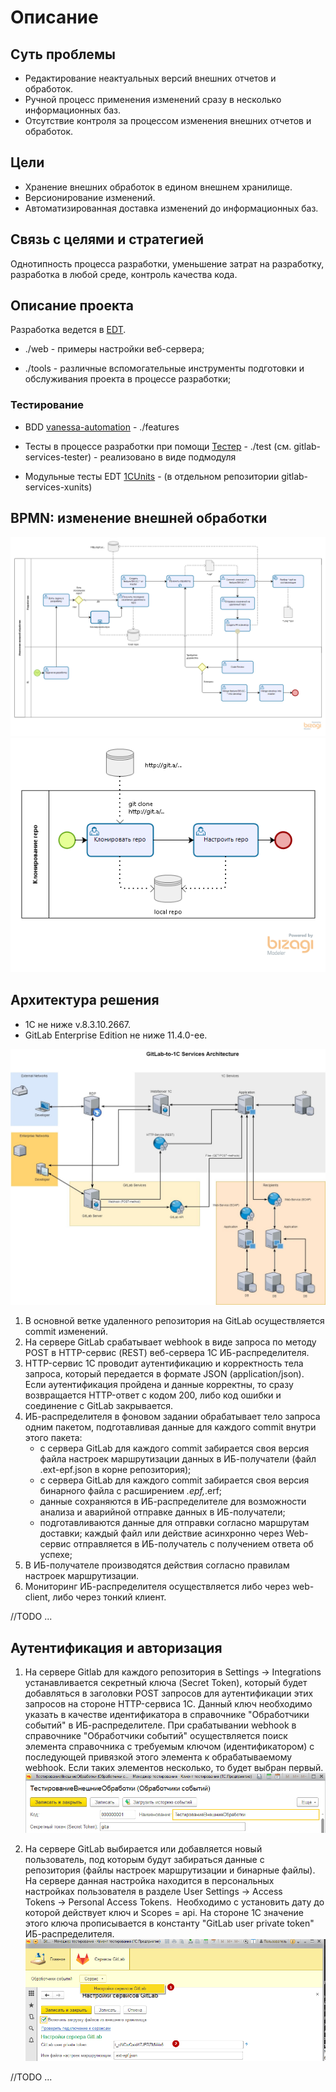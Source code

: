 # Описание

## Суть проблемы

* Редактирование неактуальных версий внешних отчетов и обработок.
* Ручной процесс применения изменений сразу в несколько информационных баз.
* Отсутствие контроля за процессом изменения внешних отчетов и обработок.

## Цели

* Хранение внешних обработок в едином внешнем хранилище.
* Версионирование изменений.
* Автоматизированная доставка изменений до информационных баз.

## Связь с целями и стратегией

Однотипность процесса разработки, уменьшение затрат на разработку, разработка в любой среде, контроль качества кода.

## Описание проекта

Разработка ведется в [EDT](https://releases.1c.ru/project/DevelopmentTools10).

* ./web - примеры настройки веб-сервера;

* ./tools - различные вспомогательные инструменты подготовки и обслуживания проекта в процессе разработки;

### Тестирование

* BDD [vanessa-automation](https://github.com/Pr-Mex/vanessa-automation) - ./features

* Тесты в процессе разработки при помощи [Тестер](https://github.com/grumagargler/tester) - ./test (см. gitlab-services-tester) - реализовано в виде подмодуля

* Модульные тесты EDT [1CUnits](https://github.com/DoublesunRUS/ru.capralow.dt.unit.launcher) - (в отдельном репозитории gitlab-services-xunits)

## BPMN: изменение внешней обработки

![Изменение внешней обработки: 1](./doc/images/ВнешниеОбработки.png)
![Изменение внешней обработки: 2](./doc/images/ВнешниеОбработки-2.png)

## Архитектура решения

* 1С не ниже v.8.3.10.2667.
* GitLab Enterprise Edition не ниже 11.4.0-ee.

![Архитектура решения](./doc/images/GitLab-1C-Services.jpg)

1. В основной ветке удаленного репозитория на GitLab осуществляется commit изменений.
2. На сервере GitLab срабатывает webhook в виде запроса по методу POST в HTTP-сервис (REST) веб-сервера 1С ИБ-распределителя.
3. HTTP-сервис 1С проводит аутентификацию и корректность тела запроса, который передается в формате JSON (application/json). Если аутентификация пройдена и данные корректны, то сразу возвращается HTTP-ответ с кодом 200, либо код ошибки и соединение с GitLab закрывается.
4. ИБ-распределителя в фоновом задании обрабатывает тело запроса одним пакетом, подготавливая данные для каждого commit внутри этого пакета:
    * с сервера GitLab для каждого commit забирается своя версия файла настроек маршрутизации данных в ИБ-получатели (файл .ext-epf.json в корне репозитория);
    * с сервера GitLab для каждого commit забирается своя версия бинарного файла с расширением *.epf,*.erf;
    * данные сохраняются в ИБ-распределителе для возможности анализа и аварийной отправке данных в ИБ-получатели;
    * подготавливаются данные для отправки согласно маршрутам доставки;
    каждый файл или действие асинхронно через Web-сервис отправляется в ИБ-получатель с получением ответа об успехе;
5. В ИБ-получателе производятся действия согласно правилам настроек маршрутизации.
6. Мониторинг ИБ-распределителя осуществляется либо через web-client, либо через тонкий клиент.

//TODO ...

## Аутентификация и авторизация

1. На сервере Gitlab для каждого репозитория в Settings → Integrations устанавливается секретный ключа (Secret Token), который будет добавляться в заголовки POST запросов для аутентификации этих запросов на стороне HTTP-сервиса 1С. Данный ключ  необходимо указать в качестве идентификатора в справочнике "Обработчики событий" в ИБ-распределителе. При срабатывании webhook в справочнике "Обработчики событий" осуществляется поиск элемента справочника с требуемым ключом (идентификатором) с последующей привязкой этого элемента к обрабатываемому webhook. Если таких элементов несколько, то будет выбран первый.
![Настройка секретного токена](./doc/images/СекретныйТокенОбработчикиСобытий.png)

2. На сервере GitLab выбирается или добавляется новый пользователь, под которым будут забираться данные с репозитория (файлы настроек маршрутизации и бинарные файлы). На сервере данная настройка находится в персональных настройках пользователя в разделе User Settings → Access Tokens → Personal Access Tokens.  Необходимо с установить дату до которой действует ключ и Scopes = api. На стороне 1C значение этого ключа прописывается в константу "GitLab user private token" ИБ-распределителя.
![Настройка Personal Access Tokens](./doc/images/PersonalAccessTokens.png)

//TODO ...